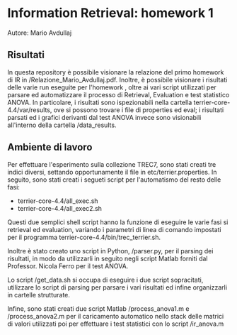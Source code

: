 # Information Retrieval: homework 1
Autore: Mario Avdullaj

## Risultati

In questa repository è possibile visionare la relazione del primo homework di IR in /Relazione_Mario_Avdullaj.pdf. Inoltre, è possibile visionare i risultati delle varie run eseguite per l'homework , oltre ai vari script utilizzati per parsare ed automatizzare il processo di Retrieval, Evaluation e test statistico ANOVA. In particolare, i risultati sono ispezionabili nella cartella terrier-core-4.4/var/results, ove si possono trovare i file di properties ed eval; i risultati parsati ed i grafici derivanti dal test ANOVA invece sono visionabili all'interno della cartella /data_results.

## Ambiente di lavoro

Per effettuare l'esperimento sulla collezione TREC7, sono stati creati tre indici diversi, settando opportunamente il file in etc/terrier.properties. In seguito, sono stati creati i segueti script per l'automatismo del resto delle fasi:
  - terrier-core-4.4/all_exec.sh
  - terrier-core-4.4/all_exec2.sh

Questi due semplici shell script hanno la funzione di eseguire le varie fasi si retrieval ed evaluation, variando i parametri di linea di comando impostati per il programma terrier-core-4.4/bin/trec_terrier.sh.

Inoltre è stato creato uno script in Python, /parser.py, per il parsing dei risultati, in modo da utilizzarli in seguito negli script Matlab forniti dal Professor. Nicola Ferro per il test ANOVA.

Lo script /get_data.sh si occupa di eseguire i due script sopracitati, utilizzare lo script di parsing per parsare i vari risultati ed infine organizzarli in cartelle strutturate.

Infine, sono stati creati due script Matlab /process_anova1.m e /process_anova2.m per il caricamento automatico nello stack delle matrici di valori utilizzati poi per effettuare i test statistici con lo script /ir_anova.m
